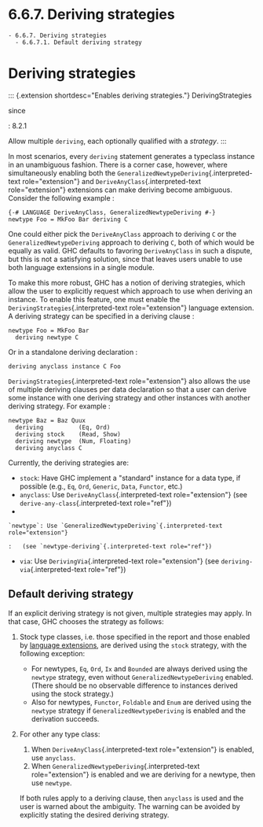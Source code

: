 # 6.6.7. Deriving strategies

    - 6.6.7. Deriving strategies
      - 6.6.7.1. Default deriving strategy


Deriving strategies
===================

::: {.extension shortdesc="Enables deriving strategies."}
DerivingStrategies

since

:   8.2.1

Allow multiple `deriving`, each optionally qualified with a *strategy*.
:::

In most scenarios, every `deriving` statement generates a typeclass
instance in an unambiguous fashion. There is a corner case, however,
where simultaneously enabling both the
`GeneralizedNewtypeDeriving`{.interpreted-text role="extension"} and
`DeriveAnyClass`{.interpreted-text role="extension"} extensions can make
deriving become ambiguous. Consider the following example :

    {-# LANGUAGE DeriveAnyClass, GeneralizedNewtypeDeriving #-}
    newtype Foo = MkFoo Bar deriving C

One could either pick the `DeriveAnyClass` approach to deriving `C` or
the `GeneralizedNewtypeDeriving` approach to deriving `C`, both of which
would be equally as valid. GHC defaults to favoring `DeriveAnyClass` in
such a dispute, but this is not a satisfying solution, since that leaves
users unable to use both language extensions in a single module.

To make this more robust, GHC has a notion of deriving strategies, which
allow the user to explicitly request which approach to use when deriving
an instance. To enable this feature, one must enable the
`DerivingStrategies`{.interpreted-text role="extension"} language
extension. A deriving strategy can be specified in a deriving clause :

    newtype Foo = MkFoo Bar
      deriving newtype C

Or in a standalone deriving declaration :

    deriving anyclass instance C Foo

`DerivingStrategies`{.interpreted-text role="extension"} also allows the
use of multiple deriving clauses per data declaration so that a user can
derive some instance with one deriving strategy and other instances with
another deriving strategy. For example :

    newtype Baz = Baz Quux
      deriving          (Eq, Ord)
      deriving stock    (Read, Show)
      deriving newtype  (Num, Floating)
      deriving anyclass C

Currently, the deriving strategies are:

-   `stock`: Have GHC implement a \"standard\" instance for a data type,
    if possible (e.g., `Eq`, `Ord`, `Generic`, `Data`, `Functor`, etc.)
-   `anyclass`: Use `DeriveAnyClass`{.interpreted-text role="extension"}
    (see `derive-any-class`{.interpreted-text role="ref"})
-   

    `newtype`: Use `GeneralizedNewtypeDeriving`{.interpreted-text role="extension"}

    :   (see `newtype-deriving`{.interpreted-text role="ref"})

-   `via`: Use `DerivingVia`{.interpreted-text role="extension"} (see
    `deriving-via`{.interpreted-text role="ref"})

Default deriving strategy
-------------------------

If an explicit deriving strategy is not given, multiple strategies may
apply. In that case, GHC chooses the strategy as follows:

1.  Stock type classes, i.e. those specified in the report and those
    enabled by [language extensions](#deriving-extra), are derived using
    the `stock` strategy, with the following exception:
    -   For newtypes, `Eq`, `Ord`, `Ix` and `Bounded` are always derived
        using the `newtype` strategy, even without
        `GeneralizedNewtypeDeriving` enabled. (There should be no
        observable difference to instances derived using the stock
        strategy.)
    -   Also for newtypes, `Functor`, `Foldable` and `Enum` are derived
        using the `newtype` strategy if `GeneralizedNewtypeDeriving` is
        enabled and the derivation succeeds.
2.  For other any type class:

    1.  When `DeriveAnyClass`{.interpreted-text role="extension"} is
        enabled, use `anyclass`.
    2.  When `GeneralizedNewtypeDeriving`{.interpreted-text
        role="extension"} is enabled and we are deriving for a newtype,
        then use `newtype`.

    If both rules apply to a deriving clause, then `anyclass` is used
    and the user is warned about the ambiguity. The warning can be
    avoided by explicitly stating the desired deriving strategy.
